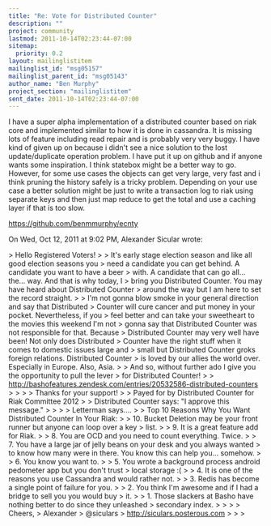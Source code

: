 ```yaml
---
title: "Re: Vote for Distributed Counter"
description: ""
project: community
lastmod: 2011-10-14T02:23:44-07:00
sitemap:
  priority: 0.2
layout: mailinglistitem
mailinglist_id: "msg05157"
mailinglist_parent_id: "msg05143"
author_name: "Ben Murphy"
project_section: "mailinglistitem"
sent_date: 2011-10-14T02:23:44-07:00
---
```



I have a super alpha implementation of a distributed counter based on riak
core and implemented similar to how it is done in cassandra. It is missing
lots of feature including read repair and is probably very very buggy. I
have kind of given up on because i didn't see a nice solution to the lost
update/duplicate operation problem. I have put it up on github and if anyone
wants some inspiration. I think statebox might be a better way to go.
However, for some use cases the objects can get very large, very fast and i
think pruning the history safely is a tricky problem. Depending on your use
case a better solution might be just to write a transaction log to riak
using separate keys and then just map reduce to get the total and use a
caching layer if that is too slow.

https://github.com/benmmurphy/ecnty

On Wed, Oct 12, 2011 at 9:02 PM, Alexander Sicular wrote:

&gt; Hello Registered Voters!
&gt;
&gt; It's early stage election season and like all good election seasons you
&gt; need a candidate you can get behind. A candidate you want to have a beer
&gt; with. A candidate that can go all... the... way. And that is why today, I
&gt; bring you Distributed Counter. You may have heard about Distributed Counter
&gt; around the way but I am here to set the record straight.
&gt;
&gt; I'm not gonna blow smoke in your general direction and say that Distributed
&gt; Counter will cure cancer and put money in your pocket. Nevertheless, if you
&gt; feel better and can take your sweetheart to the movies this weekend I'm not
&gt; gonna say that Distributed Counter was not responsible for that. Because
&gt; Distributed Counter may very well have been! Not only does Distributed
&gt; Counter have the right stuff when it comes to domestic issues large and
&gt; small but Distributed Counter groks foreign relations. Distributed Counter
&gt; is loved by our allies the world over. Especially in Europe. Also, Asia.
&gt;
&gt; And so, without further ado I give you the opportunity to pull the lever
&gt; for Distributed Counter!
&gt;
&gt; http://bashofeatures.zendesk.com/entries/20532586-distributed-counters
&gt;
&gt;
&gt;
&gt; Thanks for your support!
&gt;
&gt; Payed for by Distributed Counter for Riak Committee 2012
&gt;
&gt; Distributed Counter says: "I approve this message."
&gt;
&gt;
&gt;
&gt; Letterman says....
&gt;
&gt; Top 10 Reasons Why You Want Distributed Counter In Your Riak:
&gt;
&gt; 10. Bucket Deletion may be your front runner but anyone can loop over a key
&gt; list.
&gt;
&gt; 9. It is a great feature add for Riak.
&gt;
&gt; 8. You are OCD and you need to count everything. Twice.
&gt;
&gt; 7. You have a large jar of jelly beans on your desk and you always wanted
&gt; to know how many were in there. You know this can help you... somehow.
&gt;
&gt; 6. You know you want to.
&gt;
&gt; 5. You wrote a background process android pedometer app but you don't trust
&gt; local storage :(
&gt;
&gt; 4. It is one of the reasons you use Cassandra and would rather not.
&gt;
&gt; 3. Redis has become a single point of failure for you.
&gt;
&gt; 2. You think I'm awesome and if I had a bridge to sell you you would buy
&gt; it.
&gt;
&gt; 1. Those slackers at Basho have nothing better to do since they unleashed
&gt; secondary index.
&gt;
&gt;
&gt;
&gt; Cheers,
&gt; Alexander
&gt; @siculars
&gt; http://siculars.posterous.com
&gt;
&gt;
&gt;

